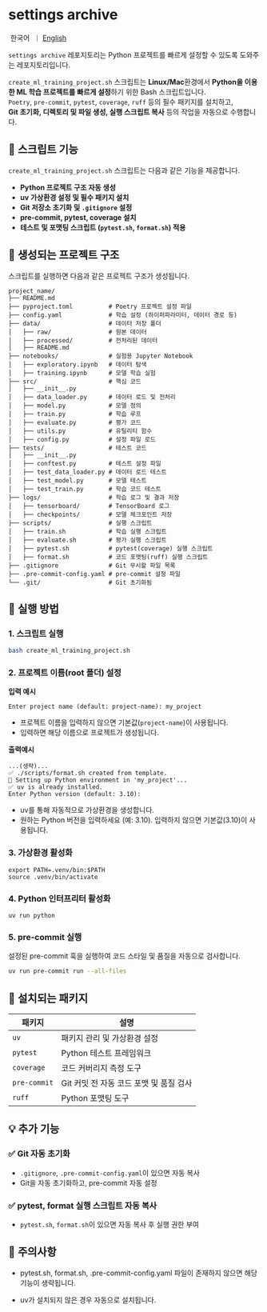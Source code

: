 # settings archive

<p align="left">
    &nbsp한국어&nbsp ｜ <a href="README.md">English</a>&nbsp 
</p>

`settings archive` 레포지토리는 Python 프로젝트를 빠르게 설정할 수 있도록 도와주는 레포지토리입니다.

`create_ml_training_project.sh` 스크립트는 **Linux/Mac**환경에서 **Python을 이용한 ML 학습 프로젝트를 빠르게 설정**하기 위한 Bash 스크립트입니다.  
`Poetry`, `pre-commit`, `pytest`, `coverage`, `ruff` 등의 필수 패키지를 설치하고,  
**Git 초기화, 디렉토리 및 파일 생성, 실행 스크립트 복사** 등의 작업을 자동으로 수행합니다.

## **📌 스크립트 기능**
`create_ml_training_project.sh` 스크립트는 다음과 같은 기능을 제공합니다.

-  **Python 프로젝트 구조 자동 생성**  
-  **uv 가상환경 설정 및 필수 패키지 설치**  
-  **Git 저장소 초기화 및 `.gitignore` 설정**  
-  **pre-commit, pytest, coverage 설치**  
-  **테스트 및 포맷팅 스크립트 (`pytest.sh`, `format.sh`) 적용**  


## **📂 생성되는 프로젝트 구조**
스크립트를 실행하면 다음과 같은 프로젝트 구조가 생성됩니다.

```
project_name/
├── README.md
├── pyproject.toml          # Poetry 프로젝트 설정 파일
├── config.yaml             # 학습 설정 (하이퍼파라미터, 데이터 경로 등)
├── data/                   # 데이터 저장 폴더
│   ├── raw/                # 원본 데이터
│   ├── processed/          # 전처리된 데이터
│   ├── README.md
├── notebooks/              # 실험용 Jupyter Notebook
│   ├── exploratory.ipynb   # 데이터 탐색
│   ├── training.ipynb      # 모델 학습 실험
├── src/                    # 핵심 코드
│   ├── __init__.py
│   ├── data_loader.py      # 데이터 로드 및 전처리
│   ├── model.py            # 모델 정의
│   ├── train.py            # 학습 루프
│   ├── evaluate.py         # 평가 코드
│   ├── utils.py            # 유틸리티 함수
│   ├── config.py           # 설정 파일 로드
├── tests/                  # 테스트 코드
│   ├── __init__.py
│   ├── conftest.py         # 테스트 설정 파일
│   ├── test_data_loader.py # 데이터 로드 테스트
│   ├── test_model.py       # 모델 테스트
│   ├── test_train.py       # 학습 코드 테스트
├── logs/                   # 학습 로그 및 결과 저장
│   ├── tensorboard/        # TensorBoard 로그
│   ├── checkpoints/        # 모델 체크포인트 저장
├── scripts/                # 실행 스크립트
│   ├── train.sh            # 학습 실행 스크립트
│   ├── evaluate.sh         # 평가 실행 스크립트
│   ├── pytest.sh           # pytest(coverage) 실행 스크립트 
│   ├── format.sh           # 코드 포맷팅(ruff) 실행 스크립트 
├── .gitignore              # Git 무시할 파일 목록 
├── .pre-commit-config.yaml # pre-commit 설정 파일 
└── .git/                   # Git 초기화됨
```

## **🔧 실행 방법**

### **1. 스크립트 실행**
```sh
bash create_ml_training_project.sh
```
### **2. 프로젝트 이름(root 폴더) 설정**
**입력 예시**
```
Enter project name (default: project-name): my_project
```

- 프로젝트 이름을 입력하지 않으면 기본값(`project-name`)이 사용됩니다.
- 입력하면 해당 이름으로 프로젝트가 생성됩니다.

**출력예시**

```
...(생략)...
✅ ./scripts/format.sh created from template.
🚀 Setting up Python environment in 'my_project'...
✅ uv is already installed.
Enter Python version (default: 3.10): 
```
- uv를 통해 자동적으로 가상환경을 생성합니다. 
- 원하는 Python 버전을 입력하세요 (예: 3.10). 입력하지 않으면 기본값(3.10)이 사용됩니다.

### **3. 가상환경 활성화**
```
export PATH=.venv/bin:$PATH
source .venv/bin/activate
```

### **4. Python 인터프리터 활성화**
```
uv run python
```

### **5. pre-commit 실행**
설정된 pre-commit 훅을 실행하여 코드 스타일 및 품질을 자동으로 검사합니다.

```sh
uv run pre-commit run --all-files
```

## **📌 설치되는 패키지**
| 패키지 | 설명 |
|--------|--------------------------------------------------|
| `uv` | 패키지 관리 및 가상환경 설정 |
| `pytest` | Python 테스트 프레임워크 |
| `coverage` | 코드 커버리지 측정 도구 |
| `pre-commit` | Git 커밋 전 자동 코드 포맷 및 품질 검사 |
| `ruff` | Python 포맷팅 도구 |

## 💡 추가 기능
### **✅ Git 자동 초기화**
- `.gitignore`, `.pre-commit-config.yaml`이 있으면 자동 복사
- Git을 자동 초기화하고, pre-commit 자동 설정

### **✅ pytest, format 실행 스크립트 자동 복사**
- `pytest.sh`, `format.sh`이 있으면 자동 복사 후 실행 권한 부여

## 📌 주의사항

- pytest.sh, format.sh, .pre-commit-config.yaml 파일이 존재하지 않으면 해당 기능이 생략됩니다.

- uv가 설치되지 않은 경우 자동으로 설치됩니다.

